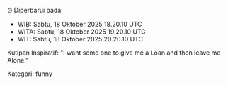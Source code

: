 ⏰ Diperbarui pada:
- WIB: Sabtu, 18 Oktober 2025 18.20.10 UTC
- WITA: Sabtu, 18 Oktober 2025 19.20.10 UTC
- WIT: Sabtu, 18 Oktober 2025 20.20.10 UTC

Kutipan Inspiratif:
"I want some one to give me a Loan and then leave me Alone."


Kategori: funny

